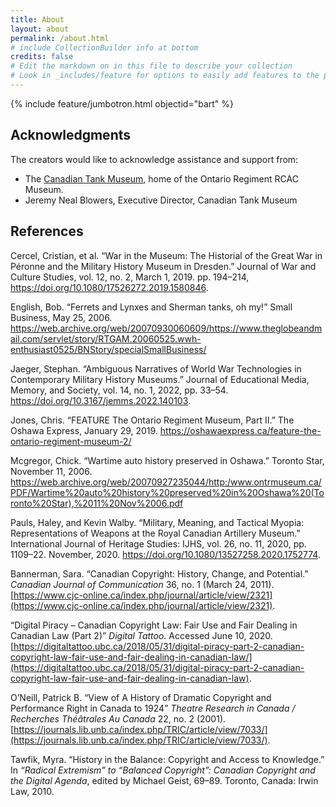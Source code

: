 ```yaml
---
title: About
layout: about
permalink: /about.html
# include CollectionBuilder info at bottom
credits: false
# Edit the markdown on in this file to describe your collection
# Look in _includes/feature for options to easily add features to the page
---
```


{% include feature/jumbotron.html objectid="bart" %}

## Acknowledgments

The creators would like to acknowledge assistance and support from:

- The [Canadian Tank Museum](https://ontrmuseum.ca/tankmuseum/), home of the Ontario Regiment RCAC Museum.
- Jeremy Neal Blowers, Executive Director, Canadian Tank Museum

## References

Cercel, Cristian, et al. “War in the Museum: The Historial of the Great War in Péronne and the Military History Museum in Dresden.” Journal of War and Culture Studies, vol. 12, no. 2, March 1, 2019. pp. 194–214, https://doi.org/10.1080/17526272.2019.1580846.

English, Bob. “Ferrets and Lynxes and Sherman tanks, oh my!” Small Business, May 25, 2006. https://web.archive.org/web/20070930060609/https://www.theglobeandmail.com/servlet/story/RTGAM.20060525.wwh-enthusiast0525/BNStory/specialSmallBusiness/

Jaeger, Stephan. “Ambiguous Narratives of World War Technologies in Contemporary Military History Museums.” Journal of Educational Media, Memory, and Society, vol. 14, no. 1, 2022, pp. 33–54. https://doi.org/10.3167/jemms.2022.140103.

Jones, Chris. “FEATURE The Ontario Regiment Museum, Part II.” The Oshawa Express, January 29, 2019. https://oshawaexpress.ca/feature-the-ontario-regiment-museum-2/

Mcgregor, Chick. “Wartime auto history preserved in Oshawa.” Toronto Star, November 11, 2006. https://web.archive.org/web/20070927235044/http:/www.ontrmuseum.ca/PDF/Wartime%20auto%20history%20preserved%20in%20Oshawa%20(Toronto%20Star),%2011%20Nov%2006.pdf

Pauls, Haley, and Kevin Walby. “Military, Meaning, and Tactical Myopia: Representations of Weapons at the Royal Canadian Artillery Museum.” International Journal of Heritage Studies: IJHS, vol. 26, no. 11, 2020, pp. 1109–22. November, 2020. https://doi.org/10.1080/13527258.2020.1752774.

Bannerman, Sara. “Canadian Copyright: History, Change, and Potential.” *Canadian Journal of Communication* 36, no. 1 (March 24, 2011). [https://www.cjc-online.ca/index.php/journal/article/view/2321](https://www.cjc-online.ca/index.php/journal/article/view/2321).

“Digital Piracy – Canadian Copyright Law: Fair Use and Fair Dealing in Canadian Law (Part 2)” *Digital Tattoo*. Accessed June 10, 2020. [https://digitaltattoo.ubc.ca/2018/05/31/digital-piracy-part-2-canadian-copyright-law-fair-use-and-fair-dealing-in-canadian-law/](https://digitaltattoo.ubc.ca/2018/05/31/digital-piracy-part-2-canadian-copyright-law-fair-use-and-fair-dealing-in-canadian-law).

O’Neill, Patrick B. “View of A History of Dramatic Copyright and Performance Right in Canada to 1924” *Theatre Research in Canada / Recherches Théâtrales Au Canada* 22, no. 2 (2001). [https://journals.lib.unb.ca/index.php/TRIC/article/view/7033/](https://journals.lib.unb.ca/index.php/TRIC/article/view/7033/).

Tawfik, Myra. “History in the Balance: Copyright and Access to Knowledge.” In *“Radical Extremism” to “Balanced Copyright”: Canadian Copyright and the Digital Agenda*, edited by Michael Geist, 69–89. Toronto, Canada: Irwin Law, 2010.


